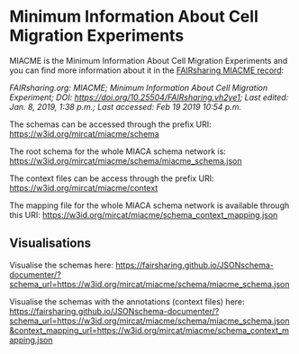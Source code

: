# Minimum Information About Cell Migration Experiments

MIACME is the Minimum Information About Cell Migration Experiments and you can find more information about it in the [FAIRsharing MIACME record](https://fairsharing.org/FAIRsharing.vh2ye1):

*FAIRsharing.org: MIACME; Minimum Information About Cell Migration Experiment; DOI: https://doi.org/10.25504/FAIRsharing.vh2ye1; Last edited: Jan. 8, 2019, 1:38 p.m.; Last accessed: Feb 19 2019 10:54 p.m.*

The schemas can be accessed through the prefix URI: https://w3id.org/mircat/miacme/schema

The root schema for the whole MIACA schema network is: https://w3id.org/mircat/miacme/schema/miacme_schema.json

The context files can be access through the prefix URI: https://w3id.org/mircat/miacme/context

The mapping file for the whole MIACA schema network is available through this URI: https://w3id.org/mircat/miacme/schema_context_mapping.json


## Visualisations

Visualise the schemas here: https://fairsharing.github.io/JSONschema-documenter/?schema_url=https://w3id.org/mircat/miacme/schema/miacme_schema.json

Visualise the schemas with the annotations (context files) here: https://fairsharing.github.io/JSONschema-documenter/?schema_url=https://w3id.org/mircat/miacme/schema/miacme_schema.json&context_mapping_url=https://w3id.org/mircat/miacme/schema_context_mapping.json



